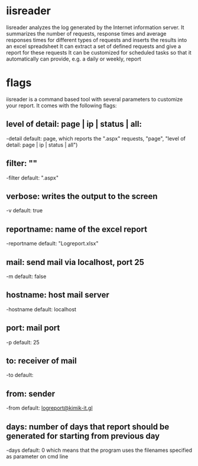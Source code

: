 # iisreader
Iisreader analyzes the log generated by the Internet information server.
It summarizes the number of requests, response times and average responses times for different types of requests and inserts the results into an excel spreadsheet
It can extract a set of defined requests and give a report for these requests
It can be customized for scheduled tasks so that it automatically can provide, e.g. a daily or weekly, report

# flags

iisreader is a command based tool with several parameters to customize your report. It comes with the following flags:

## level of detail: page | ip | status | all: 
-detail default: page, which reports the ".aspx" requests, "page", "level of detail: page | ip | status | all")
## filter:  "<list of strings>"
-filter default: ".aspx"

## verbose: writes the output to the screen
-v default: true
## reportname: name of the excel report
-reportname default: "Logreport.xlsx"
## mail: send mail via localhost, port 25 
-m default: false     

## hostname: host mail server
-hostname default: localhost

## port: mail port
-p default: 25

## to: receiver of mail
-to default: 

## from: sender
-from default: logreport@kimik-it.gl

## days: number of days that report should be generated for starting from previous day
-days default: 0 which means that the program uses the filenames specified as parameter on cmd line
